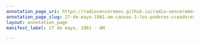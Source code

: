 ```yaml
---
annotation_page_uri: https://radiovenceremos.github.io/radio-venceremos-espanol/annotations/27-de-mayo-1981-am-canvas-1-los-poderes-creadores-del-pueblo.json
annotation_page_slug: 27-de-mayo-1981-am-canvas-1-los-poderes-creadores-del-pueblo
layout: annotation_page
manifest_label: 27 de mayo, 1981 - AM

---
```


